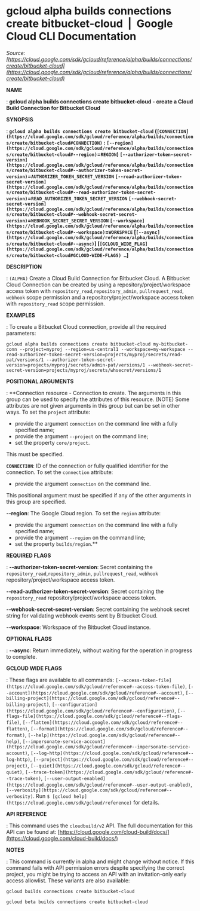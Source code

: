 # gcloud alpha builds connections create bitbucket-cloud  |  Google Cloud CLI Documentation

*Source: [https://cloud.google.com/sdk/gcloud/reference/alpha/builds/connections/create/bitbucket-cloud](https://cloud.google.com/sdk/gcloud/reference/alpha/builds/connections/create/bitbucket-cloud)*

**NAME**

: **gcloud alpha builds connections create bitbucket-cloud - create a Cloud Build Connection for Bitbucket Cloud**

**SYNOPSIS**

: **`gcloud alpha builds connections create bitbucket-cloud` (`[CONNECTION](https://cloud.google.com/sdk/gcloud/reference/alpha/builds/connections/create/bitbucket-cloud#CONNECTION)` : `[--region](https://cloud.google.com/sdk/gcloud/reference/alpha/builds/connections/create/bitbucket-cloud#--region)`=`REGION`) `[--authorizer-token-secret-version](https://cloud.google.com/sdk/gcloud/reference/alpha/builds/connections/create/bitbucket-cloud#--authorizer-token-secret-version)`=`AUTHORIZER_TOKEN_SECRET_VERSION` `[--read-authorizer-token-secret-version](https://cloud.google.com/sdk/gcloud/reference/alpha/builds/connections/create/bitbucket-cloud#--read-authorizer-token-secret-version)`=`READ_AUTHORIZER_TOKEN_SECRET_VERSION` `[--webhook-secret-secret-version](https://cloud.google.com/sdk/gcloud/reference/alpha/builds/connections/create/bitbucket-cloud#--webhook-secret-secret-version)`=`WEBHOOK_SECRET_SECRET_VERSION` `[--workspace](https://cloud.google.com/sdk/gcloud/reference/alpha/builds/connections/create/bitbucket-cloud#--workspace)`=`WORKSPACE` [`[--async](https://cloud.google.com/sdk/gcloud/reference/alpha/builds/connections/create/bitbucket-cloud#--async)`] [`[GCLOUD_WIDE_FLAG](https://cloud.google.com/sdk/gcloud/reference/alpha/builds/connections/create/bitbucket-cloud#GCLOUD-WIDE-FLAGS) …`]**

**DESCRIPTION**

: `(ALPHA)` Create a Cloud Build Connection for Bitbucket Cloud.
A Bitbucket Cloud Connection can be created by using a
repository/project/workspace access token with
`repository_read`,`repository_admin`,
`pullrequest_read`, `webhook` scope permission and a
repository/project/workspace access token with `repository_read`
scope permission.

**EXAMPLES**

: To create a Bitbucket Cloud connection, provide all the required parameters:

```
gcloud alpha builds connections create bitbucket-cloud my-bitbucket-conn --project=myproj --region=us-central1 --workspace=my-workspace --read-authorizer-token-secret-version=projects/myproj/secrets/read-pat/versions/1 --authorizer-token-secret-version=projects/myproj/secrets/admin-pat/versions/1 --webhook-secret-secret-version=projects/myproj/secrets/whsecret/versions/1
```

**POSITIONAL ARGUMENTS**

: **Connection resource - Connection to create. The arguments in this group can be
used to specify the attributes of this resource. (NOTE) Some attributes are not
given arguments in this group but can be set in other ways.
To set the `project` attribute:

- provide the argument `connection` on the command line with a fully
specified name;
- provide the argument `--project` on the command line;
- set the property `core/project`.

This must be specified.

**`CONNECTION`**:
ID of the connection or fully qualified identifier for the connection.
To set the `connection` attribute:

- provide the argument `connection` on the command line.

This positional argument must be specified if any of the other arguments in this
group are specified.

**--region**:
The Google Cloud region.
To set the `region` attribute:

- provide the argument `connection` on the command line with a fully
specified name;
- provide the argument `--region` on the command line;
- set the property `builds/region`.**

**REQUIRED FLAGS**

: **--authorizer-token-secret-version**:
Secret containing the
`repository_read`,`repository_admin`,
`pullrequest_read`, `webhook` repository/project/workspace
access token.

**--read-authorizer-token-secret-version**:
Secret containing the `repository_read` repository/project/workspace
access token.

**--webhook-secret-secret-version**:
Secret containing the webhook secret string for validating webhook events sent
by Bitbucket Cloud.

**--workspace**:
Workspace of the Bitbucket Cloud instance.

**OPTIONAL FLAGS**

: **--async**:
Return immediately, without waiting for the operation in progress to complete.

**GCLOUD WIDE FLAGS**

: These flags are available to all commands: `[--access-token-file](https://cloud.google.com/sdk/gcloud/reference#--access-token-file)`,
`[--account](https://cloud.google.com/sdk/gcloud/reference#--account)`, `[--billing-project](https://cloud.google.com/sdk/gcloud/reference#--billing-project)`,
`[--configuration](https://cloud.google.com/sdk/gcloud/reference#--configuration)`,
`[--flags-file](https://cloud.google.com/sdk/gcloud/reference#--flags-file)`,
`[--flatten](https://cloud.google.com/sdk/gcloud/reference#--flatten)`, `[--format](https://cloud.google.com/sdk/gcloud/reference#--format)`, `[--help](https://cloud.google.com/sdk/gcloud/reference#--help)`, `[--impersonate-service-account](https://cloud.google.com/sdk/gcloud/reference#--impersonate-service-account)`,
`[--log-http](https://cloud.google.com/sdk/gcloud/reference#--log-http)`,
`[--project](https://cloud.google.com/sdk/gcloud/reference#--project)`, `[--quiet](https://cloud.google.com/sdk/gcloud/reference#--quiet)`, `[--trace-token](https://cloud.google.com/sdk/gcloud/reference#--trace-token)`, `[--user-output-enabled](https://cloud.google.com/sdk/gcloud/reference#--user-output-enabled)`,
`[--verbosity](https://cloud.google.com/sdk/gcloud/reference#--verbosity)`.
Run `$ [gcloud help](https://cloud.google.com/sdk/gcloud/reference)` for details.

**API REFERENCE**

: This command uses the `cloudbuild/v2` API. The full documentation for
this API can be found at: [https://cloud.google.com/cloud-build/docs/](https://cloud.google.com/cloud-build/docs/)

**NOTES**

: This command is currently in alpha and might change without notice. If this
command fails with API permission errors despite specifying the correct project,
you might be trying to access an API with an invitation-only early access
allowlist. These variants are also available:

```
gcloud builds connections create bitbucket-cloud
```

```
gcloud beta builds connections create bitbucket-cloud
```